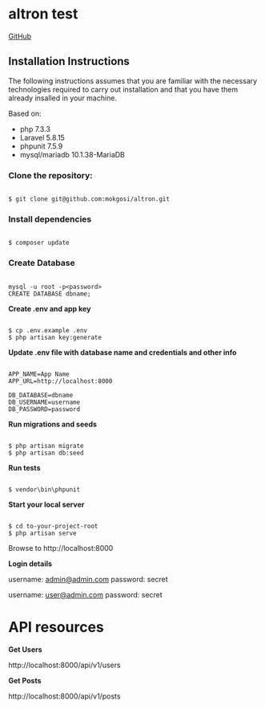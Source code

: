 # altron test

[GitHub](http://github.com)

## Installation Instructions

The following instructions assumes that you are familiar with the necessary technologies required to carry out installation and that you have them already insalled in your machine.

Based on: 
* php 7.3.3
* Laravel 5.8.15
* phpunit 7.5.9
* mysql/mariadb 10.1.38-MariaDB


### Clone the repository:
```

$ git clone git@github.com:mokgosi/altron.git

```

### Install dependencies
```

$ composer update

```

### Create Database

```

mysql -u root -p<password>
CREATE DATABASE dbname;

```

**Create .env and app key**

```

$ cp .env.example .env
$ php artisan key:generate

``` 

**Update .env file with database name and credentials and other info**

```

APP_NAME=App Name
APP_URL=http://localhost:8000

DB_DATABASE=dbname
DB_USERNAME=username
DB_PASSWORD=password

```

**Run migrations and seeds**

```

$ php artisan migrate
$ php artisan db:seed

```

**Run tests**
```

$ vendor\bin\phpunit

```

**Start your local server**
```

$ cd to-your-project-root
$ php artisan serve

```

Browse to http://localhost:8000


**Login details**

username: admin@admin.com
password: secret

username: user@admin.com
password: secret


# API resources

**Get Users**

http://localhost:8000/api/v1/users


**Get Posts**

http://localhost:8000/api/v1/posts

